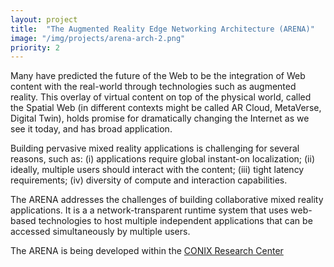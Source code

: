 ```yaml
---
layout: project
title:  "The Augmented Reality Edge Networking Architecture (ARENA)"
image: "/img/projects/arena-arch-2.png"
priority: 2
---
```

Many have predicted the future of the Web to be the integration of Web content with the real-world through technologies such as augmented reality. This overlay of virtual content on top of the physical world, called the Spatial Web (in different contexts might be called AR Cloud, MetaVerse, Digital Twin), holds promise for dramatically changing the Internet as we see it today, and has broad application.

Building pervasive mixed reality applications is challenging for several reasons, such as: (i) applications require global instant-on localization; (ii) ideally, multiple users should interact with the content; (iii) tight latency requirements; (iv) diversity of compute and interaction capabilities.

The ARENA addresses the challenges of building collaborative mixed reality applications. It is a a network-transparent runtime system that uses web-based technologies to host multiple independent applications that can be accessed simultaneously by multiple users. 

The ARENA is being developed within the [CONIX Research Center](https://conix.io/)  
